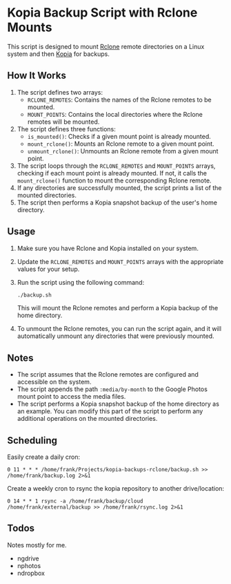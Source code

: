 

# Kopia Backup Script with Rclone Mounts

This script is designed to mount [Rclone](https://rclone.org/) remote directories on a Linux system and then [Kopia](https://kopia.io/) for backups.

## How It Works

1. The script defines two arrays:
   - `RCLONE_REMOTES`: Contains the names of the Rclone remotes to be mounted.
   - `MOUNT_POINTS`: Contains the local directories where the Rclone remotes will be mounted.
2. The script defines three functions:
   - `is_mounted()`: Checks if a given mount point is already mounted.
   - `mount_rclone()`: Mounts an Rclone remote to a given mount point.
   - `unmount_rclone()`: Unmounts an Rclone remote from a given mount point.
3. The script loops through the `RCLONE_REMOTES` and `MOUNT_POINTS` arrays, checking if each mount point is already mounted. If not, it calls the `mount_rclone()` function to mount the corresponding Rclone remote.
4. If any directories are successfully mounted, the script prints a list of the mounted directories.
5. The script then performs a Kopia snapshot backup of the user's home directory.

## Usage

1. Make sure you have Rclone and Kopia installed on your system.
2. Update the `RCLONE_REMOTES` and `MOUNT_POINTS` arrays with the appropriate values for your setup.
3. Run the script using the following command:

   ```bash
   ./backup.sh
   ```

   This will mount the Rclone remotes and perform a Kopia backup of the home directory.

4. To unmount the Rclone remotes, you can run the script again, and it will automatically unmount any directories that were previously mounted.

## Notes

- The script assumes that the Rclone remotes are configured and accessible on the system.
- The script appends the path `:media/by-month` to the Google Photos mount point to access the media files.
- The script performs a Kopia snapshot backup of the home directory as an example. You can modify this part of the script to perform any additional operations on the mounted directories.

## Scheduling

Easily create a daily cron:
```
0 11 * * * /home/frank/Projects/kopia-backups-rclone/backup.sh >> /home/frank/backup.log 2>&1
```

Create a weekly cron to rsync the kopia repository to another drive/location:
```
0 14 * * 1 rsync -a /home/frank/backup/cloud /home/frank/external/backup >> /home/frank/rsync.log 2>&1
```

## Todos
Notes mostly for me.
- ngdrive
- nphotos
- ndropbox
